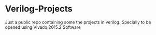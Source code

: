# Verilog-Projects
Just a public repo containing some the projects in verilog. Specially to be opened using Vivado 2015.2 Software

